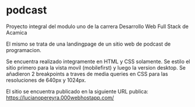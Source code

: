 # podcast
Proyecto integral del modulo uno de la carrera Desarrollo Web Full Stack de Acamica

El mismo se trata de una landingpage de un sitio web de podcast de programacion.

Se encuentra realizado integramente en HTML y CSS solamente.
Se estilo el sitio primero para la vista movil (mobilefirst) y luego la version desktop.
Se añadieron 2 breakpoints a traves de media queries en CSS para las resoluciones de 640px y 1024px.

El sitio se encuentra publicado en la siguiente URL publica:
https://lucianopereyra.000webhostapp.com/


